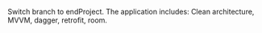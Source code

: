 Switch branch to endProject.
The application includes: Clean architecture, MVVM, dagger, retrofit, room. 
